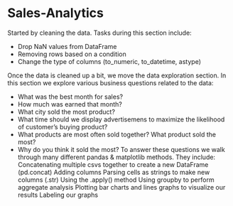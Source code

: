 # Sales-Analytics
Started by cleaning the data. Tasks during this section include: 
- Drop NaN values from DataFrame 
- Removing rows based on a condition 
- Change the type of columns (to_numeric, to_datetime, astype) 

Once the data is cleaned up a bit, we move the data exploration section. In this section we explore various business questions related to the data:
- What was the best month for sales? 
- How much was earned that month? 
- What city sold the most product? 
- What time should we display advertisemens to maximize the likelihood of customer’s buying product? 
- What products are most often sold together? What product sold the most?
- Why do you think it sold the most? 
To answer these questions we walk through many different pandas & matplotlib methods. They include: Concatenating multiple csvs together to create a new DataFrame (pd.concat) Adding columns Parsing cells as strings to make new columns (.str) Using the .apply() method Using groupby to perform aggregate analysis Plotting bar charts and lines graphs to visualize our results Labeling our graphs
